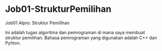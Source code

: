 ﻿# Job01-StrukturPemilihan
Job01 Alpro: Struktur Pemilihan

Ini adalah tugas algoritma dan pemrograman di mana saya membuat struktur pemilihan. Bahasa pemrograman yang digunakan adalah C++ dan Pyhton.
